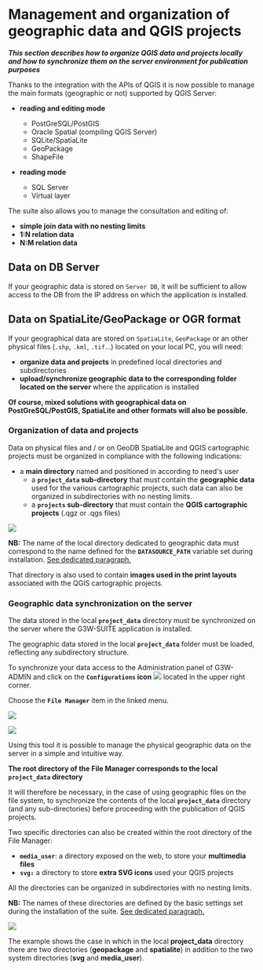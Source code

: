 #  Management and organization of geographic data and QGIS projects
_**This section describes how to organize QGIS data and projects locally and how to synchronize them on the server environment for publication purposes**_

Thanks to the integration with the APIs of QGIS it is now possible to manage the main formats (geographic or not) supported by QGIS Server:

* **reading and editing mode**
  * PostGreSQL/PostGIS
  * Oracle Spatial (compiling QGIS Server)
  * SQLite/SpatiaLite
  * GeoPackage
  * ShapeFile


* **reading mode**
  * SQL Server
  * Virtual layer

The suite also allows you to manage the consultation and editing of:
 * **simple join data with no nesting limits**
 * **1:N relation data**
 * **N:M relation data**

## Data on DB Server

If your geographic data is stored on `Server DB`, it will be sufficient to allow access to the DB from the IP address on which the application is installed.

## Data on SpatiaLite/GeoPackage or OGR format
If your geographical data are stored on `SpatiaLite`, `GeoPackage` or an other physical files (`.shp`, `.kml`, `.tif`...) located on your local PC, you will need:
* **organize data and projects** in predefined local directories and subdirectories
* **upload/synchronize geographic data to the corresponding folder located on the server** where the application is installed

**Of course, mixed solutions with geographical data on PostGreSQL/PostGIS, SpatiaLite and other formats will also be possible.**

### Organization of data and projects

Data on physical files and / or on GeoDB SpatiaLite and QGIS cartographic projects must be organized in compliance with the following indications:
 * a **main directory** named and positioned in according to need's user
   * a **`project_data` sub-directory** that must contain the **geographic data** used for the various cartographic projects, such data can also be organized in subdirectories with no nesting limits.
   * a **`projects` sub-directory** that must contain the **QGIS cartographic projects** (.qgz or .qgs files)

![](images/manual/datamanagement.png)

**NB:** The name of the local directory dedicated to geographic data must correspond to the name defined for the **`DATASOURCE_PATH`** variable set during installation.
[See dedicated paragraph.](https://g3w-suite.readthedocs.io/en/v3.6.x/settings.html#base-settings)

That directory is also used to contain **images used in the print layouts** associated with the QGIS cartographic projects.

### Geographic data synchronization on the server

The data stored in the local **`project_data`** directory must be synchronized on the server where the G3W-SUITE application is installed.

The geographic data stored in the local **`project_data`** folder must be loaded, reflecting any subdirectory structure.

To synchronize your data access to the Administration panel of G3W-ADMIN and click on the **`Configurations` icon** ![](images/manual/iconconfiguration.png) located in the upper right corner.

Choose the **`File Manager`** item in the linked menu.

![](images/manual/g3wclient_icon_config.png)

![](images/manual/g3wsuite_administration_configuration_menu.png)

Using this tool it is possible to manage the physical geographic data on the server in a simple and intuitive way.

**The root directory of the File Manager corresponds to the local **`project_data`** directory**

It will therefore be necessary, in the case of using geographic files on the file system, to synchronize the contents of the local **`project_data`** directory (and any sub-directories) before proceeding with the publication of QGIS projects.

Two specific directories can also be created within the root directory of the File Manager:

 * **`media_user`**: a directory exposed on the web, to store your **multimedia files**
 * **`svg:`** a directory to store **extra SVG icons** used your QGIS projects

All the directories can be organized in subdirectories with no nesting limits.

**NB:** The names of these directories are defined by the basic settings set during the installation of the suite.
[See dedicated paragraph.](https://g3w-suite.readthedocs.io/en/v3.6.x/settings.html#base-settings)

![](images/manual/g3wsuite_administration_file_manager.png)

The example shows the case in which in the local **project_data** directory there are two directories (**geopackage** and **spatialite**) in addition to the two system directories (**svg** and **media_user**).

